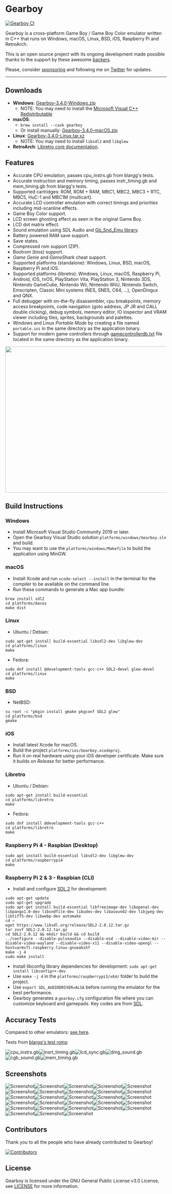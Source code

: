 # Gearboy

[![Gearboy CI](https://github.com/drhelius/Gearboy/workflows/Gearboy%20CI/badge.svg)](https://github.com/drhelius/Gearboy/actions)

Gearboy is a cross-platform Game Boy / Game Boy Color emulator written in C++ that runs on Windows, macOS, Linux, BSD, iOS, Raspberry Pi and RetroArch.

This is an open source project with its ongoing development made possible thanks to the support by these awesome [backers](backers.md).

Please, consider [sponsoring](https://github.com/sponsors/drhelius) and following me on [Twitter](https://twitter.com/drhelius) for updates.

----------

## Downloads

- **Windows**: [Gearboy-3.4.0-Windows.zip](https://github.com/drhelius/Gearboy/releases/download/gearboy-3.4.0/Gearboy-3.4.0-Windows.zip)
  + NOTE: You may need to install the [Microsoft Visual C++ Redistributable](https://go.microsoft.com/fwlink/?LinkId=746572)
- **macOS**:
  + `brew install --cask gearboy`
  + Or install manually: [Gearboy-3.4.0-macOS.zip](https://github.com/drhelius/Gearboy/releases/download/gearboy-3.4.0/Gearboy-3.4.0-macOS.zip)
- **Linux**: [Gearboy-3.4.0-Linux.tar.xz](https://github.com/drhelius/Gearboy/releases/download/gearboy-3.4.0/Gearboy-3.4.0-Linux.tar.xz)
  + NOTE: You may need to install `libsdl2` and `libglew`
- **RetroArch**: [Libretro core documentation](https://libretro.readthedocs.io/en/latest/library/gearboy/).

## Features

- Accurate CPU emulation, passes cpu_instrs.gb from blargg's tests.
- Accurate instruction and memory timing, passes instr_timing.gb and mem_timing.gb from blargg's tests.
- Supported cartridges: ROM, ROM + RAM, MBC1, MBC2, MBC3 + RTC, MBC5, HuC-1 and MBC1M (multicart).
- Accurate LCD controller emulation with correct timings and priorities including mid-scanline effects.
- Game Boy Color support.
- LCD screen ghosting effect as seen in the original Game Boy.
- LCD dot matrix effect.
- Sound emulation using SDL Audio and [Gb_Snd_Emu library](https://www.slack.net/~ant/libs/audio.html#Gb_Snd_Emu).
- Battery powered RAM save support.
- Save states.
- Compressed rom support (ZIP).
- Bootrom (bios) support.
- *Game Genie* and *GameShark* cheat support.
- Supported platforms (standalone): Windows, Linux, BSD, macOS, Raspberry Pi and iOS.
- Supported platforms (libretro): Windows, Linux, macOS, Raspberry Pi, Android, iOS, tvOS, PlayStation Vita, PlayStation 3, Nintendo 3DS, Nintendo GameCube, Nintendo Wii, Nintendo WiiU, Nintendo Switch, Emscripten, Classic Mini systems (NES, SNES, C64, ...), OpenDingux and QNX.
- Full debugger with on-the-fly disassembler, cpu breakpoints, memory access breakpoints, code navigation (goto address, JP JR and CALL double clicking), debug symbols, memory editor, IO inspector and VRAM viewer including tiles, sprites, backgrounds and palettes.
- Windows and Linux *Portable Mode* by creating a file named `portable.ini` in the same directory as the application binary.
- Support for modern game controllers through [gamecontrollerdb.txt](https://github.com/gabomdq/SDL_GameControllerDB) file located in the same directory as the application binary.

<img src="http://www.geardome.com/files/gearboy/gearboy_debug_01.png" width="880" height="455">

## Build Instructions

### Windows

- Install Microsoft Visual Studio Community 2019 or later.
- Open the Gearboy Visual Studio solution `platforms/windows/Gearboy.sln` and build.
- You may want to use the `platforms/windows/Makefile` to build the application using MinGW.

### macOS

- Install Xcode and run `xcode-select --install` in the terminal for the compiler to be available on the command line.
- Run these commands to generate a Mac *app* bundle:

``` shell
brew install sdl2
cd platforms/macos
make dist
```

### Linux

- Ubuntu / Debian:

``` shell
sudo apt-get install build-essential libsdl2-dev libglew-dev
cd platforms/linux
make
```

- Fedora:

``` shell
sudo dnf install @development-tools gcc-c++ SDL2-devel glew-devel
cd platforms/linux
make
```

### BSD

- NetBSD:

``` shell
su root -c "pkgin install gmake pkgconf SDL2 glew"
cd platforms/bsd
gmake
```

### iOS

- Install latest Xcode for macOS.
- Build the project `platforms/ios/Gearboy.xcodeproj`.
- Run it on real hardware using your iOS developer certificate. Make sure it builds on *Release* for better performance.

### Libretro

- Ubuntu / Debian:

``` shell
sudo apt-get install build-essential
cd platforms/libretro
make
```

- Fedora:

``` shell
sudo dnf install @development-tools gcc-c++
cd platforms/libretro
make
```

### Raspberry Pi 4 - Raspbian (Desktop)

``` shell
sudo apt install build-essential libsdl2-dev libglew-dev
cd platforms/raspberrypi4
make
```

### Raspberry Pi 2 & 3 - Raspbian (CLI)

- Install and configure [SDL 2](http://www.libsdl.org/download-2.0.php) for development:

``` shell
sudo apt-get update
sudo apt-get upgrade
sudo apt-get install build-essential libfreeimage-dev libopenal-dev libpango1.0-dev libsndfile-dev libudev-dev libasound2-dev libjpeg-dev libtiff5-dev libwebp-dev automake
cd ~
wget https://www.libsdl.org/release/SDL2-2.0.12.tar.gz
tar zxvf SDL2-2.0.12.tar.gz
cd SDL2-2.0.12 && mkdir build && cd build
../configure --disable-pulseaudio --disable-esd --disable-video-mir --disable-video-wayland --disable-video-x11 --disable-video-opengl --host=armv7l-raspberry-linux-gnueabihf
make -j 4
sudo make install
```

- Install libconfig library dependencies for development: `sudo apt-get install libconfig++-dev`
- Use `make -j 4` in the `platforms/raspberrypi3/x64/` folder to build the project.
- Use `export SDL_AUDIODRIVER=ALSA` before running the emulator for the best performance.
- Gearboy generates a `gearboy.cfg` configuration file where you can customize keyboard and gamepads. Key codes are from [SDL](https://wiki.libsdl.org/SDL_Keycode).

## Accuracy Tests

Compared to other emulators: [see here](http://tasvideos.org/EmulatorResources/GBAccuracyTests.html).

Tests from [blargg's test roms](https://github.com/retrio/gb-test-roms):

![cpu_instrs.gb](http://www.geardome.com/files/gearboy/gearboy_001.png)![insrt_timing.gb](http://www.geardome.com/files/gearboy/gearboy_002.png)![lcd_sync.gb](http://www.geardome.com/files/gearboy/gearboy_003.png)![dmg_sound.gb](http://www.geardome.com/files/gearboy/gearboy_032.png)![cgb_sound.gb](http://www.geardome.com/files/gearboy/gearboy_033.png)![mem_timing.gb](http://www.geardome.com/files/gearboy/gearboy_memtiming2.png)

## Screenshots

![Screenshot](http://www.geardome.com/files/gearboy/gearboy_004.png)![Screenshot](http://www.geardome.com/files/gearboy/gearboy_006.png)![Screenshot](http://www.geardome.com/files/gearboy/gearboy_008.png)![Screenshot](http://www.geardome.com/files/gearboy/gearboy_022.png)![Screenshot](http://www.geardome.com/files/gearboy/gearboy_013.png)![Screenshot](http://www.geardome.com/files/gearboy/gearboy_023.png)![Screenshot](http://www.geardome.com/files/gearboy/gearboy_015.png)![Screenshot](http://www.geardome.com/files/gearboy/gearboy_029.png)![Screenshot](http://www.geardome.com/files/gearboy/gearboy_011.png)![Screenshot](http://www.geardome.com/files/gearboy/gearboy_024.png)![Screenshot](http://www.geardome.com/files/gearboy/gearboy_017.png)![Screenshot](http://www.geardome.com/files/gearboy/gearboy_016.png)![Screenshot](http://www.geardome.com/files/gearboy/gearboy_034.png)![Screenshot](http://www.geardome.com/files/gearboy/gearboy_026.png)![Screenshot](http://www.geardome.com/files/gearboy/gearboy_018.png)![Screenshot](http://www.geardome.com/files/gearboy/gearboy_025.png)![Screenshot](http://www.geardome.com/files/gearboy/gearboy_021.png)![Screenshot](http://www.geardome.com/files/gearboy/gearboy_027.png)![Screenshot](http://www.geardome.com/files/gearboy/gearboy_019.png)![Screenshot](http://www.geardome.com/files/gearboy/gearboy_020.png)![Screenshot](http://www.geardome.com/files/gearboy/gearboy_031.png)![Screenshot](http://www.geardome.com/files/gearboy/gearboy_028.png)![Screenshot](http://www.geardome.com/files/gearboy/gearboy_007.png)![Screenshot](http://www.geardome.com/files/gearboy/gearboy_009.png)![Screenshot](http://www.geardome.com/files/gearboy/gearboy_010.png)![Screenshot](http://www.geardome.com/files/gearboy/gearboy_005.png)![Screenshot](http://www.geardome.com/files/gearboy/gearboy_012.png)![Screenshot](http://www.geardome.com/files/gearboy/gearboy_014.png)

## Contributors

Thank you to all the people who have already contributed to Gearboy!

[![Contributors](https://contrib.rocks/image?repo=drhelius/gearboy)]("https://github.com/drhelius/gearboy/graphs/contributors)

## License

Gearboy is licensed under the GNU General Public License v3.0 License, see [LICENSE](LICENSE) for more information.
